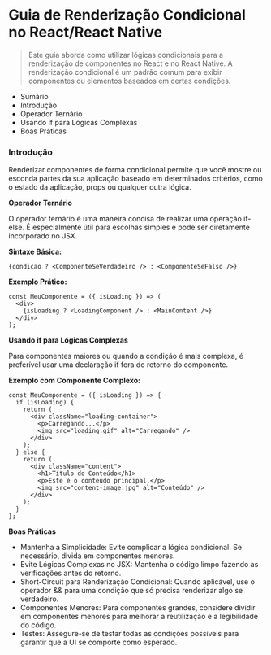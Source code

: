 # Guia de Renderização Condicional no React/React Native
 > Este guia aborda como utilizar lógicas condicionais para a renderização de componentes no React e no React Native. A renderização condicional é um padrão comum para exibir componentes ou elementos baseados em certas condições.

- Sumário
- Introdução
- Operador Ternário
- Usando if para Lógicas Complexas
- Boas Práticas

### Introdução
Renderizar componentes de forma condicional permite que você mostre ou esconda partes da sua aplicação baseado em determinados critérios, como o estado da aplicação, props ou qualquer outra lógica.

**Operador Ternário**

O operador ternário é uma maneira concisa de realizar uma operação if-else. É especialmente útil para escolhas simples e pode ser diretamente incorporado no JSX.

**Sintaxe Básica:**

`{condicao ? <ComponenteSeVerdadeiro /> : <ComponenteSeFalso />}`

**Exemplo Prático:**

```
const MeuComponente = ({ isLoading }) => (
  <div>
    {isLoading ? <LoadingComponent /> : <MainContent />}
  </div>
);
```

**Usando if para Lógicas Complexas**

Para componentes maiores ou quando a condição é mais complexa, é preferível usar uma declaração if fora do retorno do componente.

**Exemplo com Componente Complexo:**

```
const MeuComponente = ({ isLoading }) => {
  if (isLoading) {
    return (
      <div className="loading-container">
        <p>Carregando...</p>
        <img src="loading.gif" alt="Carregando" />
      </div>
    );
  } else {
    return (
      <div className="content">
        <h1>Título do Conteúdo</h1>
        <p>Este é o conteúdo principal.</p>
        <img src="content-image.jpg" alt="Conteúdo" />
      </div>
    );
  }
};
```

**Boas Práticas**

- Mantenha a Simplicidade: Evite complicar a lógica condicional. Se necessário, divida em componentes menores.
- Evite Lógicas Complexas no JSX: Mantenha o código limpo fazendo as verificações antes do retorno.
- Short-Circuit para Renderização Condicional: Quando aplicável, use o operador && para uma condição que só precisa renderizar algo se verdadeiro.
- Componentes Menores: Para componentes grandes, considere dividir em componentes menores para melhorar a reutilização e a legibilidade do código.
- Testes: Assegure-se de testar todas as condições possíveis para garantir que a UI se comporte como esperado.
